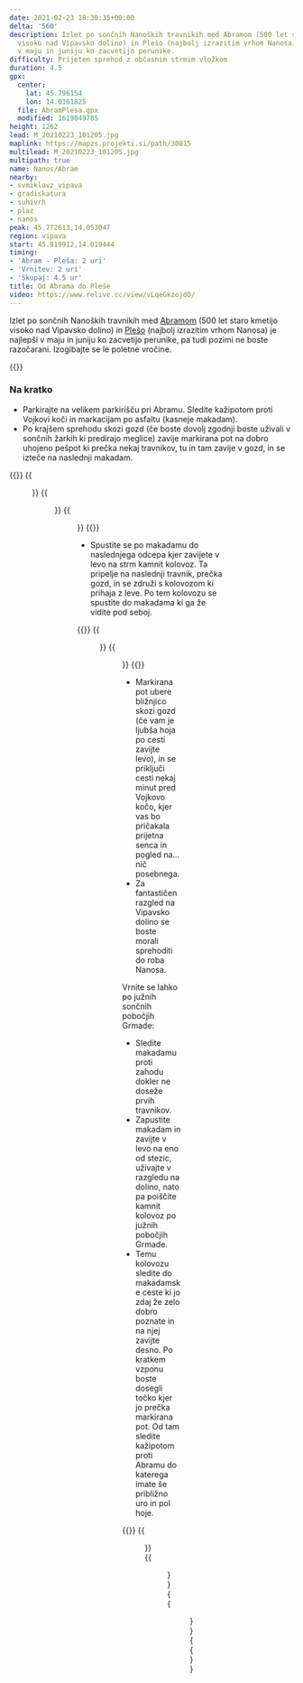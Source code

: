 ```yaml
---
date: 2021-02-23 18:30:35+00:00
delta: '560'
description: Izlet po sončnih Nanoških travnikih med Abramom (500 let staro kmetijo
  visoko nad Vipavsko dolino) in Plešo (najbolj izrazitim vrhom Nanosa) je najlepši
  v maju in juniju ko zacvetijo perunike.
difficulty: Prijeten sprehod z občasnim strmim vložkom
duration: 4.5
gpx:
  center:
    lat: 45.796154
    lon: 14.0361825
  file: AbramPlesa.gpx
  modified: 1619849785
height: 1262
lead: M_20210223_101205.jpg
maplink: https://mapzs.projekti.si/path/30815
multilead: M_20210223_101205.jpg
multipath: true
name: Nanos/Abram
nearby:
- svmiklavz_vipava
- gradiskatura
- suhivrh
- plaz
- nanos
peak: 45.772613,14.053047
region: vipava
start: 45.819912,14.019444
timing:
- 'Abram - Pleša: 2 uri'
- 'Vrnitev: 2 uri'
- 'Skupaj: 4.5 ur'
title: Od Abrama do Pleše
video: https://www.relive.cc/view/vLqeGkzojdO/
---
```

Izlet po sončnih Nanoških travnikih med [Abramom](https://www.abram-si.com/ANG/page.html) (500 let staro kmetijo visoko nad Vipavsko dolino) in [Plešo](../) (najbolj izrazitim vrhom Nanosa) je najlepši v maju in juniju ko zacvetijo perunike, pa tudi pozimi ne boste razočarani. Izogibajte se le poletne vročine.

{{<hike-details>}}

### Na kratko

* Parkirajte na velikem parkirišču pri Abramu. Sledite kažipotom proti Vojkovi koči in markacijam po asfaltu (kasneje makadam).
* Po krajšem sprehodu skozi gozd (če boste dovolj zgodnji boste uživali v sončnih žarkih ki predirajo meglice) zavije markirana pot na dobro uhojeno pešpot ki prečka nekaj travnikov, tu in tam zavije v gozd, in se izteče na naslednji makadam.

{{<gallery>}}
{{<figure src="M_20210223_085309.jpg">}}
{{<figure src="M_20210223_090427.jpg">}}
{{<figure src="M_20210223_091500.jpg">}}
{{</gallery>}}

* Spustite se po makadamu do naslednjega odcepa kjer zavijete v levo na strm kamnit kolovoz. Ta pripelje na naslednji travnik, prečka gozd, in se združi s kolovozom ki prihaja z leve. Po tem kolovozu se spustite do makadama ki ga že vidite pod seboj.

{{<gallery>}}
{{<figure src="M_20210223_095516.jpg">}}
{{<figure src="M_20210223_101205.jpg">}}
{{</gallery>}}

* Markirana pot ubere bližnjico skozi gozd (če vam je ljubša hoja po cesti zavijte levo), in se priključi cesti nekaj minut pred Vojkovo kočo, kjer vas bo pričakala prijetna senca in pogled na... nič posebnega.
* Za fantastičen razgled na Vipavsko dolino se boste morali sprehoditi do roba Nanosa.

Vrnite se lahko po južnih sončnih pobočjih Grmade:

* Sledite makadamu proti zahodu dokler ne doseže prvih travnikov.
* Zapustite makadam in zavijte v levo na eno od stezic, uživajte v razgledu na dolino, nato pa poiščite kamnit kolovoz po južnih pobočjih Grmade.
* Temu kolovozu sledite do makadamske ceste ki jo zdaj že zelo dobro poznate in na njej zavijte desno. Po kratkem vzponu boste dosegli točko kjer jo prečka markirana pot. Od tam sledite kažipotom proti Abramu do katerega imate še približno uro in pol hoje.

{{<gallery>}}
{{<figure src="M_20210223_111955.jpg">}}
{{<figure src="M_20210223_112115.jpg">}}
{{<figure src="M_20210223_114438.jpg">}}
{{</gallery>}}
